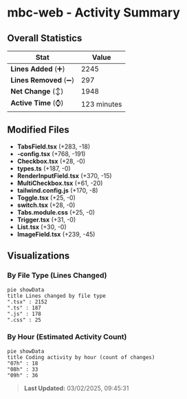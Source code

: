 # mbc-web - Activity Summary 

## Overall Statistics

| Stat                   | Value                                                             |
| ---------------------- | ----------------------------------------------------------------- |
| **Lines Added** (➕)   | 2245                                          |
| **Lines Removed** (➖) | 297                                        |
| **Net Change** (↕)    | 1948                |
| **Active Time** (⌚)   | 123 minutes |


## Modified Files
- **TabsField.tsx** (+283, -18)
- **-config.tsx** (+768, -191)
- **Checkbox.tsx** (+28, -0)
- **types.ts** (+187, -0)
- **RenderInputField.tsx** (+370, -15)
- **MultiCheckbox.tsx** (+61, -20)
- **tailwind.config.js** (+170, -8)
- **Toggle.tsx** (+25, -0)
- **switch.tsx** (+28, -0)
- **Tabs.module.css** (+25, -0)
- **Trigger.tsx** (+31, -0)
- **List.tsx** (+30, -0)
- **ImageField.tsx** (+239, -45)

## Visualizations

### By File Type (Lines Changed)

```mermaid
pie showData
title Lines changed by file type
".tsx" : 2152
".ts" : 187
".js" : 178
".css" : 25
```

### By Hour (Estimated Activity Count)

```mermaid
pie showData
title Coding activity by hour (count of changes)
"07h" : 18
"08h" : 33
"09h" : 36
```


> **Last Updated:** 03/02/2025, 09:45:31